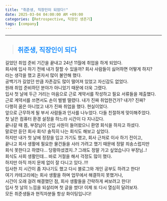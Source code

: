 ```yaml
---
title: "취준생, 직장인이 되었다!"
date: 2025-03-04 04:00:00 AM +09:00
categories: [Retrospective, 직장인 생존기]
tags: [company]
---
```

***

>## <span style='color:#1E90FF'>취준생, 직장인이 되다</span>
길었던 취업 준비 기간을 끝내고 24년 11월에 취업을 하게 되었다. <br>
회사에 입사 하기 전에 내가 잘할 수 있을까? 회사 사람들이 싫어하면 어떻게 하지? <br>
라는 생각을 했고 혼자서 많이 불안해 했다. <br>
공백기가 길었던 만큼 자존감도 많이 떨어져 있었고 자신감도 없었다. <br>
원래 취업 준비하던 분야가 아니었기 때문에 더욱 그랬다. <br>
입사 첫 날에 두근 거리는 마음으로 근로 계약서를 작성하고 필요 서류들을 제출했다. <br>
근로 계약서를 쓰면서도 손이 벌벌 떨렸다. 내가 진짜 취업한건가? 내가? 진짜? <br>
다행히 꿈은 아니었고 내가 진짜 취업을 했다. 현실이었다. <br>
앞으로 근무하게 될 부서 사람들과 인사를 나누었다. 다들 친절하게 맞이해주었다. <br>
첫 날은 컴퓨터 환경 설정을 하느라 시간이 다 지나갔다. <br>
끝나갈 때 쯤, 부장님이 신입 사원이 들어왔으니 환영 회식을 하자고 하셨다. <br>
말로만 듣던 회사 회식! 솔직히 나는 회식도 해보고 싶었다. <br>
하지만 내가 첫 날에 정장을 입고 가기도 했고, 회사 근처로 이사 하기 전이고, <br>
끝나고 회사 생활에 필요한 물건들을 사러 가려고 했기 때문에 정말 죄송스럽지만 <br>
회식 못한다고 하였다... 당황하셨겠지..? 그래도 정말 가고 싶었습니다 부장님..! <br>
회식도 사회 생활인데... 바로 거절을 해서 걱정도 많이 했다. <br>
하지만 아직 까지 문제 없이 잘 다니고 있다..!!! <br>
입사한 지 시간이 좀 지나기도 했고 다시 블로그와 개인 공부도 하려고 한다! <br>
여기 카테고리에는 회사 생활을 하며 업무에서 해결하지 못했거나, <br>
시간이 오래 걸려 해결했던 점, 회사 생활들을 간략하게 써보려고 한다! <br>
입사 첫 날의 느낌을 되살리며 첫 글을 썼다! 이제 또 다시 열심히 달려보자. <br>
모든 취준생들과 현직자분들 항상 화이팅입니다!